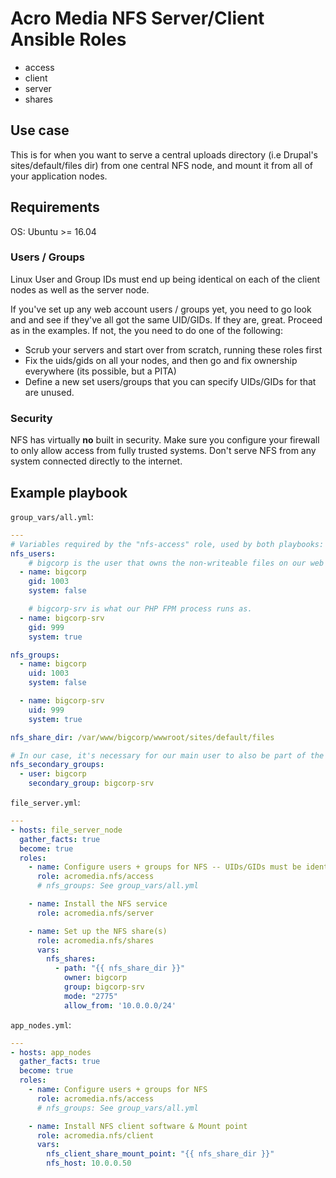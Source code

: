 # Acro Media NFS Server/Client Ansible Roles

* access
* client
* server
* shares


## Use case

This is for when you want to serve a central uploads directory (i.e Drupal's sites/default/files dir) from one central NFS node, and mount it from all of your application nodes.

## Requirements

OS: Ubuntu >= 16.04

### Users / Groups

Linux User and Group IDs must end up being identical on each of the client nodes as well as the server node.

If you've set up any web account users / groups yet, you need to go look and and see if they've all got the same UID/GIDs. If they are, great.  Proceed as in the examples. If not, the you need to do one of the following:
- Scrub your servers and start over from scratch, running these roles first
- Fix the uids/gids on all your nodes, and then go and fix ownership everywhere (its possible, but a PITA)
- Define a new set users/groups that you can specify UIDs/GIDs for that are unused.

### Security

NFS has virtually **no** built in security. Make sure you configure your firewall to only allow access from fully trusted systems. Don't serve NFS from any system connected directly to the internet.

## Example playbook

`group_vars/all.yml`:
```yaml
---
# Variables required by the "nfs-access" role, used by both playbooks:
nfs_users:
    # bigcorp is the user that owns the non-writeable files on our web server.
  - name: bigcorp
    gid: 1003
    system: false

    # bigcorp-srv is what our PHP FPM process runs as.
  - name: bigcorp-srv
    gid: 999
    system: true

nfs_groups:
  - name: bigcorp
    uid: 1003
    system: false

  - name: bigcorp-srv
    uid: 999
    system: true

nfs_share_dir: /var/www/bigcorp/wwwroot/sites/default/files

# In our case, it's necessary for our main user to also be part of the group that writes the files to the share.
nfs_secondary_groups:
  - user: bigcorp
    secondary_group: bigcorp-srv

```

`file_server.yml`:
```yaml
---
- hosts: file_server_node
  gather_facts: true
  become: true
  roles:  
    - name: Configure users + groups for NFS -- UIDs/GIDs must be identical to those on the client machines
      role: acromedia.nfs/access
      # nfs_groups: See group_vars/all.yml

    - name: Install the NFS service
      role: acromedia.nfs/server

    - name: Set up the NFS share(s)
      role: acromedia.nfs/shares
      vars:
        nfs_shares:
          - path: "{{ nfs_share_dir }}"
            owner: bigcorp
            group: bigcorp-srv
            mode: "2775"
            allow_from: '10.0.0.0/24'
```

`app_nodes.yml`:
```yaml
---
- hosts: app_nodes
  gather_facts: true
  become: true
  roles:  
    - name: Configure users + groups for NFS
      role: acromedia.nfs/access
      # nfs_groups: See group_vars/all.yml

    - name: Install NFS client software & Mount point
      role: acromedia.nfs/client
      vars:
        nfs_client_share_mount_point: "{{ nfs_share_dir }}"
        nfs_host: 10.0.0.50
```
